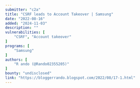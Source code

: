 ```yaml
---
submitter: "c2a"
title: "CSRF leads to Account Takeover | Samsung"
date: "2022-08-16"
added: "2024-11-03"
description: ""
vulnerabilities: [
    "CSRF", "Account takeover"
]
programs: [
    "Samsung"
]
authors: [
    "R ando (@Rando02355205)"
]
bounty: "undisclosed"
link: "https://bloggerrando.blogspot.com/2022/08/17-1.html"
---
```




